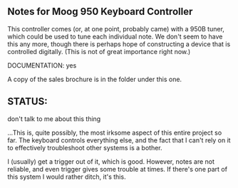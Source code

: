 ## Notes for Moog 950 Keyboard Controller

This controller comes (or, at one point, probably came) with 
a 950B tuner, which could be used to tune each individual note. 
We don't seem to have this any more, though there is perhaps hope of 
constructing a device that is controlled digitally. (This is not 
of great importance right now.) 

DOCUMENTATION: yes

A copy of the sales brochure is in the folder under this one. 

## STATUS: 

don't talk to me about this thing

...This is, quite possibly, the most irksome aspect of this entire project
so far. The keyboard controls everything else, and the fact that I can't
rely on it to effectively troubleshoot other systems is a bother. 

I (usually) get a trigger out of it, which is good. However, notes 
are not reliable, and even trigger gives some trouble at times. If there's 
one part of this system I would rather ditch, it's this. 
